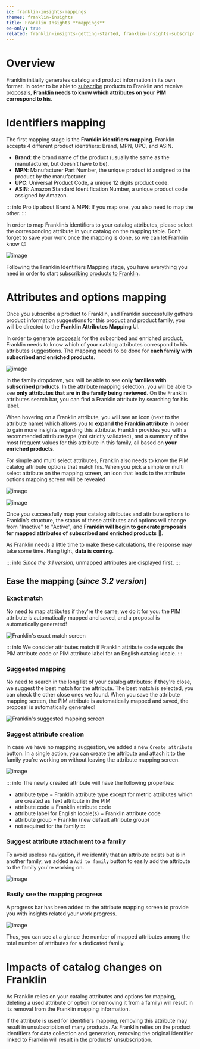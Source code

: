 ```yaml
---
id: franklin-insights-mappings
themes: franklin-insights
title: Franklin Insights **mappings**
ee-only: true
related: franklin-insights-getting-started, franklin-insights-subscriptions
---
```


# Overview

Franklin initially generates catalog and product information in its own format. In order to be able to [subscribe](franklin-insights-subscriptions.html) products to Franklin and receive [proposals](proposals-workflow.html), **Franklin needs to know which attributes on your PIM correspond to his**.

# Identifiers mapping

The first mapping stage is the **Franklin identifiers mapping**. Franklin accepts 4 different product identifiers: Brand, MPN, UPC, and ASIN.

- **Brand**: the brand name of the product (usually the same as the manufacturer, but doesn’t have to be).
- **MPN**: Manufacturer Part Number, the unique product id assigned to the product by the manufacturer.
- **UPC**: Universal Product Code, a unique 12 digits product code.
- **ASIN**: Amazon Standard Identification Number, a unique product code assigned by Amazon.

::: info
Pro tip about Brand & MPN: If you map one, you also need to map the other.
:::

In order to map Franklin’s identifiers to your catalog attributes, please select the corresponding attribute in your catalog on the mapping table. Don’t forget to save your work once the mapping is done, so we can let Franklin know :wink:

![image](../img/Akeneo_Screenshot_Franklin_Insights_Identifiers_Mapping.png)

Following the Franklin Identifiers Mapping stage, you have everything you need in order to start [subscribing products to Franklin](franklin-insights-subscriptions.html).

# Attributes and options mapping

Once you subscribe a product to Franklin, and Franklin successfully gathers product information suggestions for this product and product family, you will be directed to the **Franklin Attributes Mapping** UI.

In order to generate [proposals](proposals-workflow.html) for the subscribed and enriched product, Franklin needs to know which of your catalog attributes correspond to his attributes suggestions. The mapping needs to be done for **each family with subscribed and enriched products**.

![image](../img/Akeneo_Screenshot_Franklin_Insights_Attributes_Mapping.png)

In the family dropdown, you will be able to see **only families with subscribed products**. In the attribute mapping selection, you will be able to see **only attributes that are in the family being reviewed**. On the Franklin attributes search bar, you can find a Franklin attribute by searching for his label.

When hovering on a Franklin attribute, you will see an icon (next to the attribute name) which allows you to **expand the Franklin attribute** in order to gain more insights regarding this attribute.  Franklin provides you with a recommended attribute type (not strictly validated), and a summary of the most frequent values for this attribute in this family, all based on **your enriched products**.

For simple and multi select attributes, Franklin also needs to know the PIM catalog attribute options that match his. When you pick a simple or multi select attribute on the mapping screen, an icon that leads to the attribute options mapping screen will be revealed

![image](../img/Akeneo_Screenshot_Franklin_Insights_Attributes_Options_Entry.png)

![image](../img/Akeneo_Screenshot_Franklin_Insights_Options_Mapping.png)

Once you successfully map your catalog attributes and attribute options to Franklin’s structure, the status of these attributes and options will change from "Inactive" to "Active", and **Franklin will begin to generate proposals for mapped attributes of subscribed and enriched products** :tada:.

As Franklin needs a little time to make these calculations, the response may take some time. Hang tight, **data is coming**.

::: info
_Since the 3.1 version_, unmapped attributes are displayed first.
:::

## Ease the mapping (_since 3.2 version_)

### Exact match

No need to map attributes if they're the same, we do it for you: the PIM attribute is automatically mapped and saved, and a proposal is automatically generated!

![Franklin's exact match screen](../img/franklin_exact_match.png)

::: info
We consider attributes match if Franklin attribute code equals the PIM attribute code or PIM attribute label for an English catalog locale.
:::

### Suggested mapping

No need to search in the long list of your catalog attributes: if they're close, we suggest the best match for the attribute. The best match is selected, you can check the other close ones we found. When you save the attribute mapping screen, the PIM attribute is automatically mapped and saved, the proposal is automatically generated!

![Franklin's suggested mapping screen](../img/franklin_suggested_mapping.png)

### Suggest attribute creation

In case we have no mapping suggestion, we added a new `Create attribute` button. In a single action, you can create the attribute and attach it to the family you're working on without leaving the attribute mapping screen.

![image](../img/franklin_create_attribute.png)

::: info
The newly created attribute will have the following properties:
- attribute type = Franklin attribute type except for metric attributes which are created as Text attribute in the PIM
- attribute code = Franklin attribute code
- attribute label for English locale(s) = Franklin attribute code
- attribute group = Franklin (new default attribute group)
- not required for the family
:::

### Suggest attribute attachment to a family

To avoid useless navigation, if we identify that an attribute exists but is in another family, we added a `Add to family` button to easily add the attribute to the family you're working on.

![image](../img/franklin_add_to_family.png)

### Easily see the mapping progress

A progress bar has been added to the attribute mapping screen to provide you with insights related your work progress.

![image](../img/franklin_progress_bar.png)

Thus, you can see at a glance the number of mapped attributes among the total number of attributes for a dedicated family.

# Impacts of catalog changes on Franklin

As Franklin relies on your catalog attributes and options for mapping, deleting a used attribute or option (or removing it from a family) will result in its removal from the Franklin mapping information.

If the attribute is used for identifiers mapping, removing this attribute may result in unsubscription of many products. As Franklin relies on the product identifiers for data collection and generation, removing the original identifier linked to Franklin will result in the products' unsubscription.
